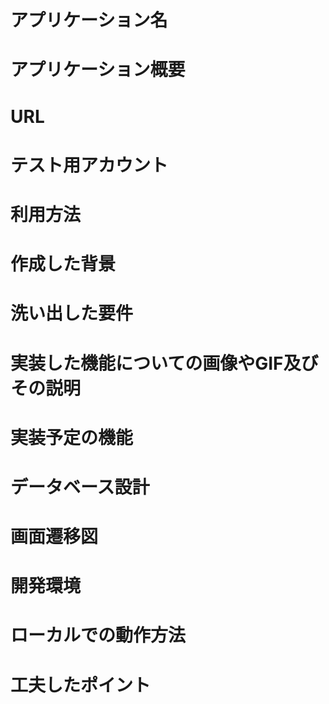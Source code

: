 # アプリケーション名
# アプリケーション概要
# URL
# テスト用アカウント
# 利用方法
# 作成した背景
# 洗い出した要件
# 実装した機能についての画像やGIF及びその説明
# 実装予定の機能
# データベース設計
# 画面遷移図
# 開発環境
# ローカルでの動作方法
# 工夫したポイント

